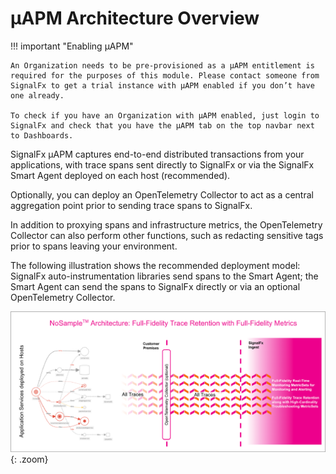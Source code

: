 # µAPM Architecture Overview

!!! important "Enabling µAPM"

    An Organization needs to be pre-provisioned as a µAPM entitlement is required for the purposes of this module. Please contact someone from SignalFx to get a trial instance with µAPM enabled if you don’t have one already.

    To check if you have an Organization with µAPM enabled, just login to SignalFx and check that you have the µAPM tab on the top navbar next to Dashboards.

SignalFx µAPM captures end-to-end distributed transactions from your applications, with trace spans sent directly to SignalFx or via the SignalFx Smart Agent deployed on each host (recommended).

Optionally, you can deploy an OpenTelemetry Collector to act as a central aggregation point prior to sending trace spans to SignalFx.

In addition to proxying spans and infrastructure metrics, the OpenTelemetry Collector can also perform other functions, such as redacting sensitive tags prior to spans leaving your environment.

The following illustration shows the recommended deployment model: SignalFx auto-instrumentation libraries send spans to the Smart Agent; the Smart Agent can send the spans to SignalFx directly or via an optional OpenTelemetry Collector.

![Architecture Overview](../images/module6/arch-overview.png){: .zoom}
